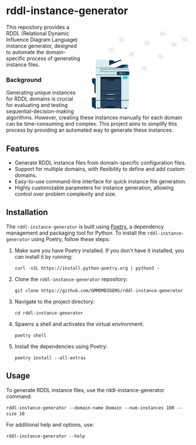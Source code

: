 # rddl-instance-generator
<img align="right" src="docs/icon.png" width="300px">
This repository provides a RDDL (Relational Dynamic Influence Diagram Language) instance generator, designed to automate the domain-specific process of generating instance files.

### Background
Generating unique instances for RDDL domains is crucial for evaluating and testing sequential-decision-making algorithms. However, creating these instances manually for each domain can be time-consuming and complex. This project aims to simplify this process by providing an automated way to generate these instances.
<br clear="right"/>

## Features
- Generate RDDL instance files from domain-specific configuration files.
- Support for multiple domains, with flexibility to define and add custom domains.
- Easy-to-use command-line interface for quick instance file generation.
- Highly customizable parameters for instance generation, allowing control over problem complexity and size.

## Installation
The `rddl-instance-generator` is built using [Poetry](https://python-poetry.org/), a dependency management and packaging tool for Python. To install the `rddl-instance-generator` using Poetry, follow these steps:

1. Make sure you have Poetry installed. If you don't have it installed, you can install it by running:
   ```
   curl -sSL https://install.python-poetry.org | python3 -
   ```

2. Clone the `rddl-instance-generator` repository:
   ```
   git clone https://github.com/GMMDMDIDEMS/rddl-instance-generator
   ```

3. Navigate to the project directory:
   ```
   cd rddl-instance-generator
   ```

4. Spawns a shell and activates the virtual environment:
   ```
   poetry shell
   ```

5. Install the dependencies using Poetry:
   ```
   poetry install --all-extras
   ```

## Usage
To generate RDDL instance files, use the rddl-instance-generator command:
```
rddl-instance-generator --domain-name Domain --num-instances 100 --size 10
```

For additional help and options, use:
```
rddl-instance-generator --help
```

